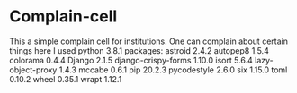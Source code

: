 # Complain-cell
This a simple complain cell for institutions. 
One can complain about certain things here
I used python 3.8.1
packages:
astroid             2.4.2
autopep8            1.5.4
colorama            0.4.4
Django              2.1.5
django-crispy-forms 1.10.0
isort               5.6.4
lazy-object-proxy   1.4.3
mccabe              0.6.1
pip                 20.2.3
pycodestyle         2.6.0
six                 1.15.0
toml                0.10.2
wheel               0.35.1
wrapt               1.12.1
